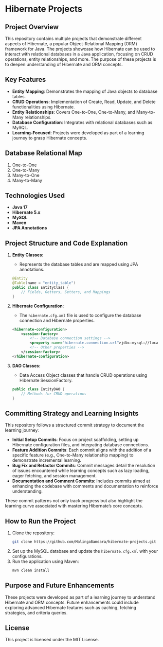 # Hibernate Projects

## Project Overview

This repository contains multiple projects that demonstrate different aspects of Hibernate, a popular Object-Relational Mapping (ORM) framework for Java. The projects showcase how Hibernate can be used to interact with relational databases in a Java application, focusing on CRUD operations, entity relationships, and more. The purpose of these projects is to deepen understanding of Hibernate and ORM concepts.

## Key Features

- **Entity Mapping**: Demonstrates the mapping of Java objects to database tables.
- **CRUD Operations**: Implementation of Create, Read, Update, and Delete functionalities using Hibernate.
- **Entity Relationships**: Covers One-to-One, One-to-Many, and Many-to-Many relationships.
- **Database Configuration**: Integrates with relational databases such as MySQL.
- **Learning-Focused**: Projects were developed as part of a learning journey to grasp Hibernate concepts.

## Database Relational Map
1. One-to-One
2. One-to-Many
3. Many-to-One
4. Many-to-Many


## Technologies Used

- **Java 17**
- **Hibernate 5.x**
- **MySQL**
- **Maven**
- **JPA Annotations**

## Project Structure and Code Explanation

1. **Entity Classes**:
   - Represents the database tables and are mapped using JPA annotations.
   ```java
   @Entity
   @Table(name = "entity_table")
   public class EntityClass {
       // Fields, Getters, Setters, and Mappings
   }
   ```

2. **Hibernate Configuration**:
   - The `hibernate.cfg.xml` file is used to configure the database connection and Hibernate properties.
   ```xml
   <hibernate-configuration>
       <session-factory>
           <!-- Database connection settings -->
           <property name="hibernate.connection.url">jdbc:mysql://localhost:3306/hibernate_db</property>
           <!-- Other properties -->
       </session-factory>
   </hibernate-configuration>
   ```

3. **DAO Classes**:
   - Data Access Object classes that handle CRUD operations using Hibernate SessionFactory.
   ```java
   public class EntityDAO {
       // Methods for CRUD operations
   }
   ```

## Committing Strategy and Learning Insights

This repository follows a structured commit strategy to document the learning journey:
- **Initial Setup Commits**: Focus on project scaffolding, setting up Hibernate configuration files, and integrating database connections.
- **Feature Addition Commits**: Each commit aligns with the addition of a specific feature (e.g., One-to-Many relationship mapping) to demonstrate incremental learning.
- **Bug Fix and Refactor Commits**: Commit messages detail the resolution of issues encountered while learning concepts such as lazy loading, eager fetching, and session management.
- **Documentation and Comment Commits**: Includes commits aimed at enhancing the codebase with comments and documentation to reinforce understanding.

These commit patterns not only track progress but also highlight the learning curve associated with mastering Hibernate’s core concepts.

## How to Run the Project

1. Clone the repository:
   ```bash
   git clone https://github.com/MalingaBandara/hibernate-projects.git
   ```
2. Set up the MySQL database and update the `hibernate.cfg.xml` with your configurations.
3. Run the application using Maven:
   ```bash
   mvn clean install
   ```

## Purpose and Future Enhancements

These projects were developed as part of a learning journey to understand Hibernate and ORM concepts. Future enhancements could include exploring advanced Hibernate features such as caching, fetching strategies, and criteria queries.

## License

This project is licensed under the MIT License.
